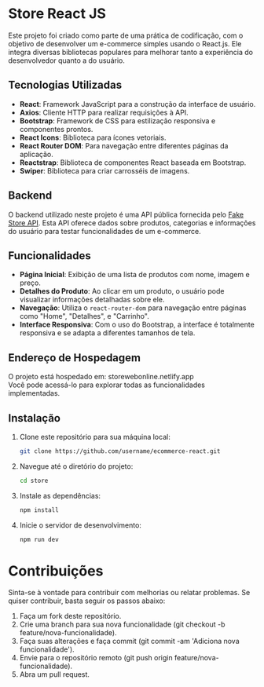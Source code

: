 # Store React JS

Este projeto foi criado como parte de uma prática de codificação, com o objetivo de desenvolver um e-commerce simples usando o React.js. Ele integra diversas bibliotecas populares para melhorar tanto a experiência do desenvolvedor quanto a do usuário.

## Tecnologias Utilizadas

- **React**: Framework JavaScript para a construção da interface de usuário.
- **Axios**: Cliente HTTP para realizar requisições à API.
- **Bootstrap**: Framework de CSS para estilização responsiva e componentes prontos.
- **React Icons**: Biblioteca para ícones vetoriais.
- **React Router DOM**: Para navegação entre diferentes páginas da aplicação.
- **Reactstrap**: Biblioteca de componentes React baseada em Bootstrap.
- **Swiper**: Biblioteca para criar carrosséis de imagens.
  
## Backend

O backend utilizado neste projeto é uma API pública fornecida pelo [Fake Store API](https://fakestoreapi.com/docs). Esta API oferece dados sobre produtos, categorias e informações do usuário para testar funcionalidades de um e-commerce.

## Funcionalidades

- **Página Inicial**: Exibição de uma lista de produtos com nome, imagem e preço.
- **Detalhes do Produto**: Ao clicar em um produto, o usuário pode visualizar informações detalhadas sobre ele.
- **Navegação**: Utiliza o `react-router-dom` para navegação entre páginas como "Home", "Detalhes", e "Carrinho".
- **Interface Responsiva**: Com o uso do Bootstrap, a interface é totalmente responsiva e se adapta a diferentes tamanhos de tela.

## Endereço de Hospedagem
O projeto está hospedado em: storewebonline.netlify.app 
<br>
Você pode acessá-lo para explorar todas as funcionalidades implementadas.

## Instalação

1. Clone este repositório para sua máquina local:

   ```bash
   git clone https://github.com/username/ecommerce-react.git

2. Navegue até o diretório do projeto:
    ```bash
    cd store

3. Instale as dependências:
    ```bash
    npm install
   
4. Inicie o servidor de desenvolvimento:
    ```bash
    npm run dev

# Contribuições
Sinta-se à vontade para contribuir com melhorias ou relatar problemas. Se quiser contribuir, basta seguir os passos abaixo:

1. Faça um fork deste repositório.
2. Crie uma branch para sua nova funcionalidade (git checkout -b feature/nova-funcionalidade).
3. Faça suas alterações e faça commit (git commit -am 'Adiciona nova funcionalidade').
4. Envie para o repositório remoto (git push origin feature/nova-funcionalidade).
5. Abra um pull request.



    
